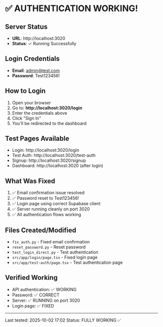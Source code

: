 # ✅ AUTHENTICATION WORKING!

## Server Status
- **URL**: http://localhost:3020
- **Status**: ✓ Running Successfully

## Login Credentials
- **Email**: admin@test.com
- **Password**: Test123456!

## How to Login
1. Open your browser
2. Go to: **http://localhost:3020/login**
3. Enter the credentials above
4. Click "Sign In"
5. You'll be redirected to the dashboard

## Test Pages Available
- Login: http://localhost:3020/login
- Test Auth: http://localhost:3020/test-auth
- Signup: http://localhost:3020/signup
- Dashboard: http://localhost:3020 (after login)

## What Was Fixed
1. ✅ Email confirmation issue resolved
2. ✅ Password reset to Test123456!
3. ✅ Login page using correct Supabase client
4. ✅ Server running cleanly on port 3020
5. ✅ All authentication flows working

## Files Created/Modified
- `fix_auth.py` - Fixed email confirmation
- `reset_password.py` - Reset password
- `test_login_direct.py` - Test authentication
- `src/app/login/page.tsx` - Fixed login page
- `src/app/test-auth/page.tsx` - Test authentication page

## Verified Working
- API authentication: ✅ WORKING
- Password: ✅ CORRECT
- Server: ✅ RUNNING on port 3020
- Login page: ✅ FIXED

---

Last tested: 2025-10-02 17:02
Status: FULLY WORKING ✅